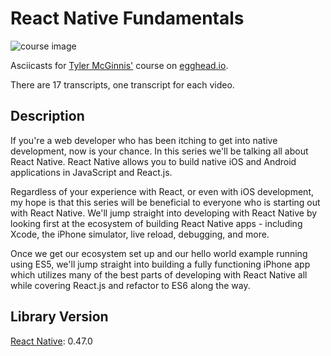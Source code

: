 # React Native Fundamentals

![course image](https://d2eip9sf3oo6c2.cloudfront.net/series/square_covers/000/000/014/full/course_image.png?1496436371)

Asciicasts for [Tyler McGinnis'](https://egghead.io/instructors/tyler-mcginnis) course on [egghead.io](https://egghead.io/courses/react-native-fundamentals).

There are 17 transcripts, one transcript for each video.

## Description
If you're a web developer who has been itching to get into native development, now is your chance. In this series we'll be talking all about React Native. React Native allows you to build native iOS and Android applications in JavaScript and React.js.

Regardless of your experience with React, or even with iOS development, my hope is that this series will be beneficial to everyone who is starting out with React Native. We'll jump straight into developing with React Native by looking first at the ecosystem of building React Native apps - including Xcode, the iPhone simulator, live reload, debugging, and more.

Once we get our ecosystem set up and our hello world example running using ES5, we'll jump straight into building a fully functioning iPhone app which utilizes many of the best parts of developing with React Native all while covering React.js and refactor to ES6 along the way.
## Library Version
[React Native](https://github.com/facebook/react-native/releases): 0.47.0
